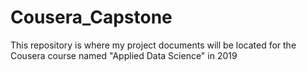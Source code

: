 # Cousera_Capstone
This repository is where my project documents will be located for the Cousera course named "Applied Data Science" in 2019
